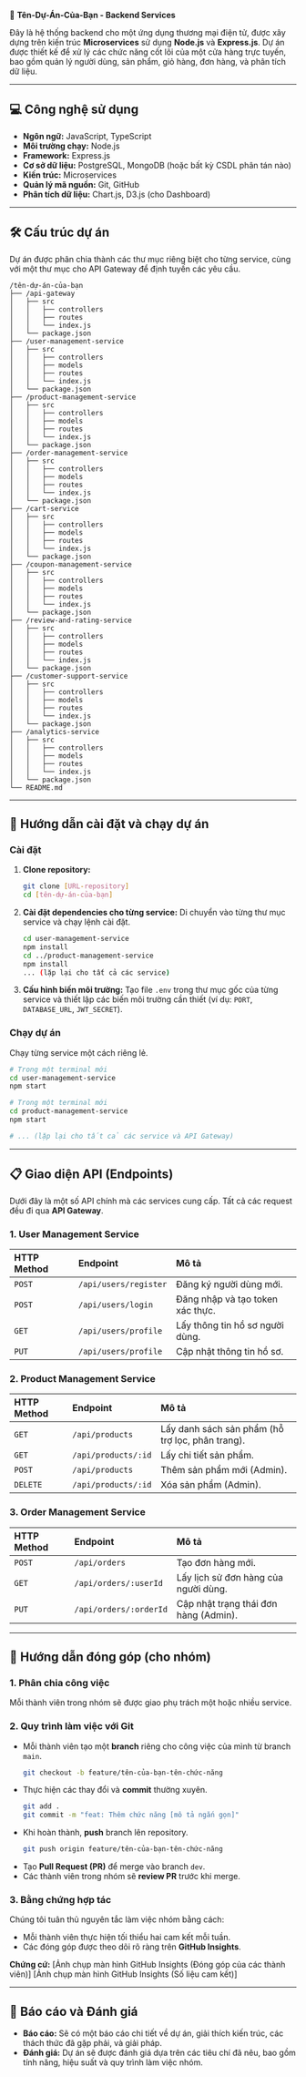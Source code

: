 🚀 **Tên-Dự-Án-Của-Bạn - Backend Services**

Đây là hệ thống backend cho một ứng dụng thương mại điện tử, được xây dựng trên kiến trúc **Microservices** sử dụng **Node.js** và **Express.js**. Dự án được thiết kế để xử lý các chức năng cốt lõi của một cửa hàng trực tuyến, bao gồm quản lý người dùng, sản phẩm, giỏ hàng, đơn hàng, và phân tích dữ liệu.

---

## 💻 **Công nghệ sử dụng**

-   **Ngôn ngữ:** JavaScript, TypeScript
-   **Môi trường chạy:** Node.js
-   **Framework:** Express.js
-   **Cơ sở dữ liệu:** PostgreSQL, MongoDB (hoặc bất kỳ CSDL phân tán nào)
-   **Kiến trúc:** Microservices
-   **Quản lý mã nguồn:** Git, GitHub
-   **Phân tích dữ liệu:** Chart.js, D3.js (cho Dashboard)

---

## 🛠️ **Cấu trúc dự án**

Dự án được phân chia thành các thư mục riêng biệt cho từng service, cùng với một thư mục cho API Gateway để định tuyến các yêu cầu.

```
/tên-dự-án-của-bạn
├── /api-gateway
│   ├── src
│   │   ├── controllers
│   │   ├── routes
│   │   └── index.js
│   └── package.json
├── /user-management-service
│   ├── src
│   │   ├── controllers
│   │   ├── models
│   │   ├── routes
│   │   └── index.js
│   └── package.json
├── /product-management-service
│   ├── src
│   │   ├── controllers
│   │   ├── models
│   │   ├── routes
│   │   └── index.js
│   └── package.json
├── /order-management-service
│   ├── src
│   │   ├── controllers
│   │   ├── models
│   │   ├── routes
│   │   └── index.js
│   └── package.json
├── /cart-service
│   ├── src
│   │   ├── controllers
│   │   ├── models
│   │   ├── routes
│   │   └── index.js
│   └── package.json
├── /coupon-management-service
│   ├── src
│   │   ├── controllers
│   │   ├── models
│   │   ├── routes
│   │   └── index.js
│   └── package.json
├── /review-and-rating-service
│   ├── src
│   │   ├── controllers
│   │   ├── models
│   │   ├── routes
│   │   └── index.js
│   └── package.json
├── /customer-support-service
│   ├── src
│   │   ├── controllers
│   │   ├── models
│   │   ├── routes
│   │   └── index.js
│   └── package.json
├── /analytics-service
│   ├── src
│   │   ├── controllers
│   │   ├── models
│   │   ├── routes
│   │   └── index.js
│   └── package.json
└── README.md
```

---

## 🚀 **Hướng dẫn cài đặt và chạy dự án**

### **Cài đặt**

1.  **Clone repository:**

    ```bash
    git clone [URL-repository]
    cd [tên-dự-án-của-bạn]
    ```

2.  **Cài đặt dependencies cho từng service:**
    Di chuyển vào từng thư mục service và chạy lệnh cài đặt.

    ```bash
    cd user-management-service
    npm install
    cd ../product-management-service
    npm install
    ... (lặp lại cho tất cả các service)
    ```

3.  **Cấu hình biến môi trường:**
    Tạo file `.env` trong thư mục gốc của từng service và thiết lập các biến môi trường cần thiết (ví dụ: `PORT`, `DATABASE_URL`, `JWT_SECRET`).

### **Chạy dự án**

Chạy từng service một cách riêng lẻ.

```bash
# Trong một terminal mới
cd user-management-service
npm start

# Trong một terminal mới
cd product-management-service
npm start

# ... (lặp lại cho tất cả các service và API Gateway)
```

---

## 📋 **Giao diện API (Endpoints)**

Dưới đây là một số API chính mà các services cung cấp. Tất cả các request đều đi qua **API Gateway**.

### **1. User Management Service**

| HTTP Method | Endpoint              | Mô tả                            |
| :---------- | :-------------------- | :------------------------------- |
| `POST`      | `/api/users/register` | Đăng ký người dùng mới.          |
| `POST`      | `/api/users/login`    | Đăng nhập và tạo token xác thực. |
| `GET`       | `/api/users/profile`  | Lấy thông tin hồ sơ người dùng.  |
| `PUT`       | `/api/users/profile`  | Cập nhật thông tin hồ sơ.        |

### **2. Product Management Service**

| HTTP Method | Endpoint            | Mô tả                                            |
| :---------- | :------------------ | :----------------------------------------------- |
| `GET`       | `/api/products`     | Lấy danh sách sản phẩm (hỗ trợ lọc, phân trang). |
| `GET`       | `/api/products/:id` | Lấy chi tiết sản phẩm.                           |
| `POST`      | `/api/products`     | Thêm sản phẩm mới (Admin).                       |
| `DELETE`    | `/api/products/:id` | Xóa sản phẩm (Admin).                            |

### **3. Order Management Service**

| HTTP Method | Endpoint               | Mô tả                                 |
| :---------- | :--------------------- | :------------------------------------ |
| `POST`      | `/api/orders`          | Tạo đơn hàng mới.                     |
| `GET`       | `/api/orders/:userId`  | Lấy lịch sử đơn hàng của người dùng.  |
| `PUT`       | `/api/orders/:orderId` | Cập nhật trạng thái đơn hàng (Admin). |

---

## 🤝 **Hướng dẫn đóng góp (cho nhóm)**

### **1. Phân chia công việc**

Mỗi thành viên trong nhóm sẽ được giao phụ trách một hoặc nhiều service.

### **2. Quy trình làm việc với Git**

-   Mỗi thành viên tạo một **branch** riêng cho công việc của mình từ branch `main`.
    ```bash
    git checkout -b feature/tên-của-bạn-tên-chức-năng
    ```
-   Thực hiện các thay đổi và **commit** thường xuyên.
    ```bash
    git add .
    git commit -m "feat: Thêm chức năng [mô tả ngắn gọn]"
    ```
-   Khi hoàn thành, **push** branch lên repository.
    ```bash
    git push origin feature/tên-của-bạn-tên-chức-năng
    ```
-   Tạo **Pull Request (PR)** để merge vào branch `dev`.
-   Các thành viên trong nhóm sẽ **review PR** trước khi merge.

### **3. Bằng chứng hợp tác**

Chúng tôi tuân thủ nguyên tắc làm việc nhóm bằng cách:

-   Mỗi thành viên thực hiện tối thiểu hai cam kết mỗi tuần.
-   Các đóng góp được theo dõi rõ ràng trên **GitHub Insights**.

**Chứng cứ:**
[Ảnh chụp màn hình GitHub Insights (Đóng góp của các thành viên)]
[Ảnh chụp màn hình GitHub Insights (Số liệu cam kết)]

---

## 📝 **Báo cáo và Đánh giá**

-   **Báo cáo:** Sẽ có một báo cáo chi tiết về dự án, giải thích kiến trúc, các thách thức đã gặp phải, và giải pháp.
-   **Đánh giá:** Dự án sẽ được đánh giá dựa trên các tiêu chí đã nêu, bao gồm tính năng, hiệu suất và quy trình làm việc nhóm.
